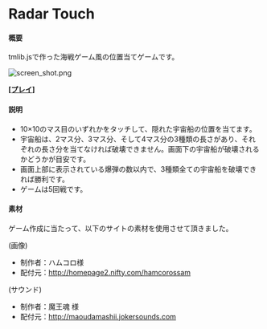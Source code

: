 # Radar Touch
#### 概要
tmlib.jsで作った海戦ゲーム風の位置当てゲームです。

![screen_shot.png](https://raw.githubusercontent.com/alkn203/radar_touch/gh-pages/screen_shot.png)

[**[プレイ]**](http://alkn203.github.io/radar_touch/)

#### 説明
* 10×10のマス目のいずれかをタッチして、隠れた宇宙船の位置を当てます。
* 宇宙船は、2マス分、3マス分、そして4マス分の3種類の長さがあり、それぞれの長さ分を当てなければ破壊できません。画面下の宇宙船が破壊されるかどうかが目安です。
* 画面上部に表示されている爆弾の数以内で、3種類全ての宇宙船を破壊できれば勝利です。
* ゲームは5回戦です。

#### 素材
ゲーム作成に当たって、以下のサイトの素材を使用させて頂きました。

(画像)
* 制作者：ハムコロ様
* 配付元：http://homepage2.nifty.com/hamcorossam

(サウンド)
* 制作者：魔王魂 様
* 配付元：http://maoudamashii.jokersounds.com
